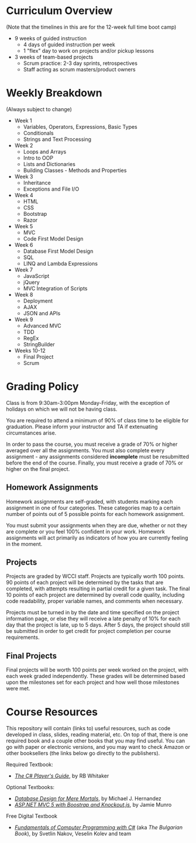 # Curriculum Overview

(Note that the timelines in this are for the 12-week full time boot camp)

- 9 weeks of guided instruction
  - 4 days of guided instruction per week
  - 1 "flex" day to work on projects and/or pickup lessons
- 3 weeks of team-based projects
  - Scrum practice: 2-3 day sprints, retrospectives
  - Staff acting as scrum masters/product owners

# Weekly Breakdown

(Always subject to change)

- Week 1
  - Variables, Operators, Expressions, Basic Types
  - Conditionals
  - Strings and Text Processing
- Week 2
  - Loops and Arrays
  - Intro to OOP
  - Lists and Dictionaries
  - Building Classes - Methods and Properties
- Week 3
  - Inheritance
  - Exceptions and File I/O
- Week 4
  - HTML
  - CSS
  - Bootstrap
  - Razor
- Week 5
  - MVC
  - Code First Model Design
- Week 6
  - Database First Model Design
  - SQL
  - LINQ and Lambda Expressions
- Week 7
  - JavaScript
  - jQuery
  - MVC Integration of Scripts
- Week 8
  - Deployment
  - AJAX
  - JSON and APIs
- Week 9
  - Advanced MVC
  - TDD
  - RegEx
  - StringBuilder
- Weeks 10-12
  - Final Project
  - Scrum


# Grading Policy

Class is from 9:30am-3:00pm Monday-Friday, with the exception of holidays on which we will not be having class.

You are required to attend a minimum of 90% of class time to be eligible for graduation. Please inform your instructor and TA if extenuating circumstances arise.

In order to pass the course, you must receive a grade of 70% or higher averaged over all the assignments. You must also complete every assignment - any assignments considered **incomplete** must be resubmitted before the end of the course. Finally, you must receive a grade of 70% or higher on the final project.

## Homework Assignments

Homework assignments are self-graded, with students marking each assignment in one of four categories. These categories map to a certain number of points out of 5 possible points for each homework assignment.

You must submit your assignments when they are due, whether or not they are complete or you feel 100% confident in your work. Homework assignments will act primarily as indicators of how you are currently feeling in the moment.

## Projects

Projects are graded by WCCI staff. Projects are typically worth 100 points. 90 points of each project will be determined by the tasks that are completed, with attempts resulting in partial credit for a given task. The final 10 points of each project are determined by overall code quality, including code readability, proper variable names, and comments when necessary.

Projects must be turned in by the date and time specified on the project information page, or else they will receive a late penalty of 10% for each day that the project is late, up to 5 days. After 5 days, the project should still be submitted in order to get credit for project completion per course requirements.

## Final Projects

Final projects will be worth 100 points per week worked on the project, with each week graded independently. These grades will be determined based upon the milestones set for each project and how well those milestones were met.


# Course Resources

This repository will contain (links to) useful resources, such as code developed in class, slides, reading material, etc. On top of that, there is one required book and a couple other books that you may find useful. You can go with paper or electronic versions, and you may want to check Amazon or other booksellers (the links below go directly to the publishers).

Required Textbook:
- _[The C# Player's Guide](http://starboundsoftware.com/books/c-sharp/)_, by RB Whitaker

Optional Textbooks:
- _[Database Design for Mere Mortals](http://www.informit.com/store/database-design-for-mere-mortals-a-hands-on-guide-to-9780321884497)_, by Michael J. Hernandez
- _[ASP.NET MVC 5 with Boostrap and Knockout.js](http://shop.oreilly.com/product/0636920035350.do)_, by Jamie Munro

Free Digital Textbook
- _[Fundamentals of Computer Programming with C#](http://www.introprogramming.info/english-intro-csharp-book/downloads/)_ (aka _The Bulgarian Book_), by Svetlin Nakov, Veselin Kolev and team
